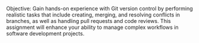 Objective: Gain hands-on experience with Git version control by performing realistic tasks that
include creating, merging, and resolving conflicts in branches, as well as handling pull requests and
code reviews. This assignment will enhance your ability to manage complex workflows in software
development projects.
